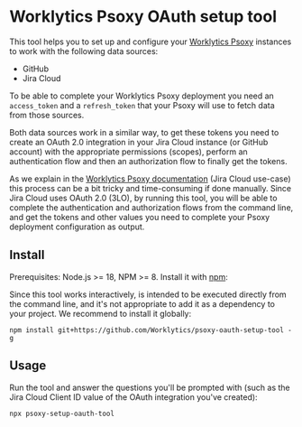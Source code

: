 # Worklytics Psoxy OAuth setup tool

This tool helps you to set up and configure your [Worklytics Psoxy] instances 
to work with the following data sources: 

- GitHub
- Jira Cloud

To be able to complete your Worklytics Psoxy deployment you need an 
`access_token` and a `refresh_token` that your Psoxy will use to fetch data 
from those sources. 

Both data sources work in a similar way, to get these tokens you need to create 
an OAuth 2.0 integration in your Jira Cloud instance (or GitHub account) with 
the appropriate permissions (scopes), perform an authentication flow
and then an authorization flow to finally get the tokens. 

As we explain in the [Worklytics Psoxy documentation] (Jira Cloud use-case) 
this process can be a bit tricky and time-consuming if done manually. Since 
Jira Cloud uses OAuth 2.0 (3LO), by running this tool, you will be able to 
complete the authentication and authorization flows from the command line, and 
get the tokens and other values you need to complete your Psoxy deployment configuration as output.

## Install

Prerequisites: Node.js >= 18, NPM >= 8. 
Install it with [npm](https://www.npmjs.com/):

Since this tool works interactively, is intended to be executed directly from 
the command line, and it's not appropriate to add it as a dependency to your 
project. We recommend to install it globally:

```shell
npm install git+https://github.com/Worklytics/psoxy-oauth-setup-tool -g
```

## Usage

Run the tool and answer the questions you'll be prompted with (such as the Jira 
Cloud Client ID value of the OAuth integration you've created):

```shell
npx psoxy-setup-oauth-tool
```

[Worklytics Psoxy]: https://github.com/Worklytics/psoxy
[Worklytics Psoxy documentation]: https://github.com/Worklytics/psoxy/blob/main/docs/sources/atlassian/jira-cloud.md
